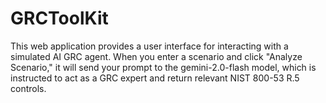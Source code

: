 # GRCToolKit
This web application provides a user interface for interacting with a simulated AI GRC agent. When you enter a scenario and click "Analyze Scenario," it will send your prompt to the gemini-2.0-flash model, which is instructed to act as a GRC expert and return relevant NIST 800-53 R.5 controls.
